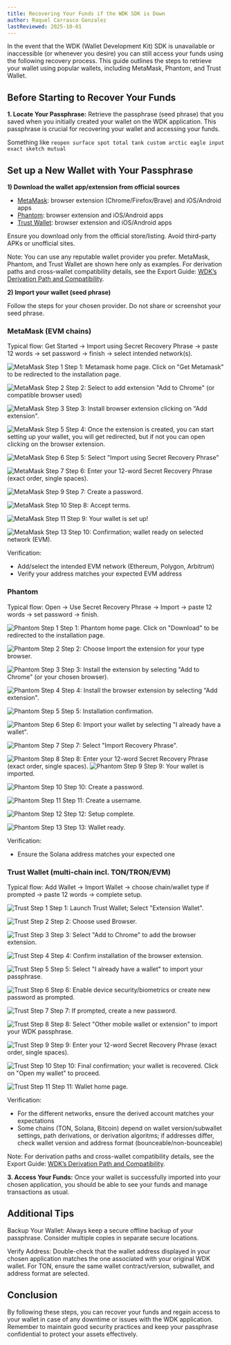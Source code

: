 ```yaml
---
title: Recovering Your Funds if the WDK SDK is Down
author: Raquel Carrasco Gonzalez
lastReviewed: 2025-10-01
---
```


In the event that the WDK (Wallet Development Kit) SDK is unavailable or inaccessible (or whenever you desire) you can still access your funds using the following recovery process. This guide outlines the steps to retrieve your wallet using popular wallets, including MetaMask, Phantom, and Trust Wallet.

## Before Starting to Recover Your Funds

**1. Locate Your Passphrase:** Retrieve the passphrase (seed phrase) that you saved when you initially created your wallet on the WDK application. This passphrase is crucial for recovering your wallet and accessing your funds.

Something like `reopen surface spot total tank custom arctic eagle input exact sketch mutual`

## Set up a New Wallet with Your Passphrase

**1) Download the wallet app/extension from official sources**

- [MetaMask](https://metamask.io/): browser extension (Chrome/Firefox/Brave) and iOS/Android apps
- [Phantom](https://phantom.com/): browser extension and iOS/Android apps
- [Trust Wallet](https://trustwallet.com/): browser extension and iOS/Android apps

Ensure you download only from the official store/listing. Avoid third-party APKs or unofficial sites.

Note: You can use any reputable wallet provider you prefer. MetaMask, Phantom, and Trust Wallet are shown here only as examples. For derivation paths and cross-wallet compatibility details, see the Export Guide: [WDK’s Derivation Path and Compatibility](./export-guide.md).

**2) Import your wallet (seed phrase)**

Follow the steps for your chosen provider. Do not share or screenshot your seed phrase.

### MetaMask (EVM chains)

Typical flow: Get Started → Import using Secret Recovery Phrase → paste 12 words → set password → finish → select intended network(s).


![MetaMask Step 1](../assets/export-guide/metamask1.png)
Step 1: Metamask home page. Click on "Get Metamask" to be redirected to the installation page. 

![MetaMask Step 2](../assets/export-guide/metamask2.png)
Step 2: Select to add extension "Add to Chrome" (or compatible browser used)

![MetaMask Step 3](../assets/export-guide/metamask3.png)
Step 3: Install browser extension clicking on "Add extension".

![MetaMask Step 5](../assets/export-guide/metamask5.png)
Step 4: Once the extension is created, you can start setting up your wallet, you will get redirected, but if not you can open clicking on the browser extension. 

![MetaMask Step 6](../assets/export-guide/metamask6.png)
Step 5: Select "Import using Secret Recovery Phrase"

![MetaMask Step 7](../assets/export-guide/metamask7.png)
Step 6: Enter your 12-word Secret Recovery Phrase (exact order, single spaces).

![MetaMask Step 9](../assets/export-guide/metamask9.png)
Step 7: Create a password.

![MetaMask Step 10](../assets/export-guide/metamask10.png)
Step 8: Accept terms. 

![MetaMask Step 11](../assets/export-guide/metamask11.png)
Step 9: Your wallet is set up!

![MetaMask Step 13](../assets/export-guide/metamask13.png)
Step 10: Confirmation; wallet ready on selected network (EVM).

Verification:
- Add/select the intended EVM network (Ethereum, Polygon, Arbitrum)
- Verify your address matches your expected EVM address

### Phantom

Typical flow: Open → Use Secret Recovery Phrase → Import → paste 12 words → set password → finish.

![Phantom Step 1](../assets/export-guide/phantom1.png)
Step 1: Phantom home page. Click on "Download" to be redirected to the installation page. 

![Phantom Step 2](../assets/export-guide/phantom2.png)
Step 2: Choose Import the extension for your type browser.

![Phantom Step 3](../assets/export-guide/phantom3.png)
Step 3: Install the extension by selecting "Add to Chrome" (or your chosen browser).

![Phantom Step 4](../assets/export-guide/phantom4.png)
Step 4: Install the browser extension by selecting "Add extension".

![Phantom Step 5](../assets/export-guide/phantom5.png)
Step 5: Installation confirmation.

![Phantom Step 6](../assets/export-guide/phantom6.png)
Step 6: Import your wallet by selecting "I already have a wallet".

![Phantom Step 7](../assets/export-guide/phantom7.png)
Step 7: Select "Import Recovery Phrase".

![Phantom Step 8](../assets/export-guide/phantom8.png)
Step 8: Enter your 12-word Secret Recovery Phrase (exact order, single spaces).
![Phantom Step 9](../assets/export-guide/phantom10.png)
Step 9: Your wallet is imported.

![Phantom Step 10](../assets/export-guide/phantom11.png)
Step 10: Create a password.

![Phantom Step 11](../assets/export-guide/phantom13.png)
Step 11: Create a username.

![Phantom Step 12](../assets/export-guide/phantom14.png)
Step 12: Setup complete.

![Phantom Step 13](../assets/export-guide/phantom15.png)
Step 13: Wallet ready.

Verification:
- Ensure the Solana address matches your expected one

### Trust Wallet (multi-chain incl. TON/TRON/EVM)

Typical flow: Add Wallet → Import Wallet → choose chain/wallet type if prompted → paste 12 words → complete setup.

![Trust Step 1](../assets/export-guide/trust1.png)
Step 1: Launch Trust Wallet; Select "Extension Wallet".

![Trust Step 2](../assets/export-guide/trust2.png)
Step 2: Choose used Browser.

![Trust Step 3](../assets/export-guide/trust3.png)
Step 3: Select "Add to Chrome" to add the browser extension.

![Trust Step 4](../assets/export-guide/trust4.png)
Step 4: Confirm installation of the browser extension.

![Trust Step 5](../assets/export-guide/trust5.png)
Step 5: Select "I already have a wallet" to import your passphrase.

![Trust Step 6](../assets/export-guide/trust6.png)
Step 6: Enable device security/biometrics or create new password as prompted.

![Trust Step 7](../assets/export-guide/trust7.png)
Step 7: If prompted, create a new password.

![Trust Step 8](../assets/export-guide/trust8.png)
Step 8: Select "Other mobile wallet or extension" to import your WDK passphrase.

![Trust Step 9](../assets/export-guide/trust9.png)
Step 9: Enter your 12-word Secret Recovery Phrase (exact order, single spaces).

![Trust Step 10](../assets/export-guide/trust11.png)
Step 10: Final confirmation; your wallet is recovered. Click on "Open my wallet" to proceed.

![Trust Step 11](../assets/export-guide/trust12.png)
Step 11: Wallet home page.

Verification:
- For the different networks, ensure the derived account matches your expectations
- Some chains (TON, Solana, Bitcoin) depend on wallet version/subwallet settings, path derivations, or derivation algoritms; if addresses differ, check wallet version and address format (bounceable/non-bounceable)

Note: For derivation paths and cross-wallet compatibility details, see the Export Guide: [WDK’s Derivation Path and Compatibility](./export-guide.md).


**3. Access Your Funds:** Once your wallet is successfully imported into your chosen application, you should be able to see your funds and manage transactions as usual.


## Additional Tips
Backup Your Wallet: Always keep a secure offline backup of your passphrase. Consider multiple copies in separate secure locations.


Verify Address: Double-check that the wallet address displayed in your chosen application matches the one associated with your original WDK wallet. For TON, ensure the same wallet contract/version, subwallet, and address format are selected.

## Conclusion
By following these steps, you can recover your funds and regain access to your wallet in case of any downtime or issues with the WDK application. Remember to maintain good security practices and keep your passphrase confidential to protect your assets effectively.


